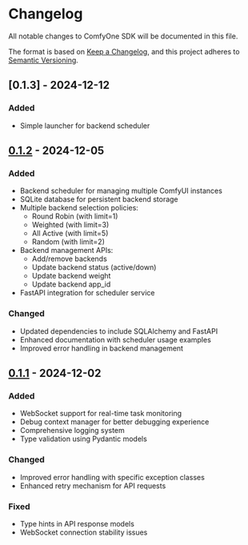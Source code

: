 # Changelog

All notable changes to ComfyOne SDK will be documented in this file.

The format is based on [Keep a Changelog](https://keepachangelog.com/en/1.0.0/),
and this project adheres to [Semantic Versioning](https://semver.org/spec/v2.0.0.html).
## [0.1.3] - 2024-12-12

### Added
- Simple launcher for backend scheduler

## [0.1.2] - 2024-12-05

### Added
- Backend scheduler for managing multiple ComfyUI instances
- SQLite database for persistent backend storage
- Multiple backend selection policies:
  - Round Robin (with limit=1)
  - Weighted (with limit=3)
  - All Active (with limit=5)
  - Random (with limit=2)
- Backend management APIs:
  - Add/remove backends
  - Update backend status (active/down)
  - Update backend weight
  - Update backend app_id
- FastAPI integration for scheduler service

### Changed
- Updated dependencies to include SQLAlchemy and FastAPI
- Enhanced documentation with scheduler usage examples
- Improved error handling in backend management

## [0.1.1] - 2024-12-02

### Added
- WebSocket support for real-time task monitoring
- Debug context manager for better debugging experience
- Comprehensive logging system
- Type validation using Pydantic models

### Changed
- Improved error handling with specific exception classes
- Enhanced retry mechanism for API requests

### Fixed
- Type hints in API response models
- WebSocket connection stability issues


[0.1.2]: https://github.com/OneThingAI/comfyone-sdk/compare/v0.1.1...v0.1.2
[0.1.1]: https://github.com/OneThingAI/comfyone-sdk/compare/v0.1.0...v0.1.1